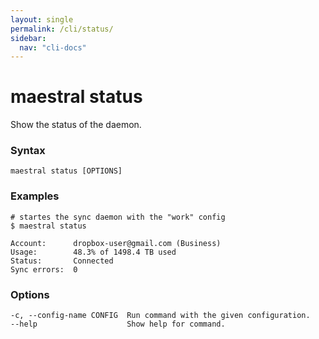 ```yaml
---
layout: single
permalink: /cli/status/
sidebar:
  nav: "cli-docs"
---
```


# maestral status

Show the status of the daemon.

### Syntax

```
maestral status [OPTIONS]
```

### Examples

```shell
# startes the sync daemon with the "work" config
$ maestral status

Account:      dropbox-user@gmail.com (Business)
Usage:        48.3% of 1498.4 TB used
Status:       Connected
Sync errors:  0

```

### Options

```
-c, --config-name CONFIG  Run command with the given configuration.
--help                    Show help for command.
```
